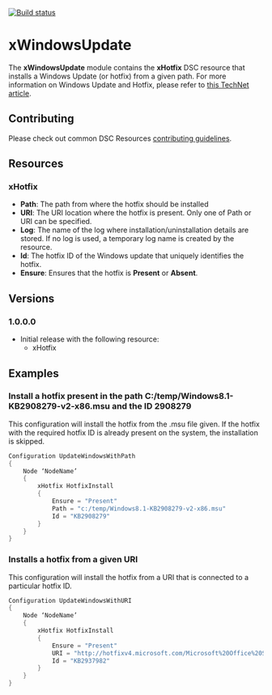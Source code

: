 [![Build status](https://ci.appveyor.com/api/projects/status/t4bw4lnmxy1dg3ys/branch/master?svg=true)](https://ci.appveyor.com/project/PowerShell/xwindowsupdate/branch/master)

# xWindowsUpdate

The **xWindowsUpdate** module contains the **xHotfix** DSC resource that installs a Windows Update (or hotfix) from a given path. For more information on Windows Update and Hotfix, please refer to [this TechNet article](http://technet.microsoft.com/en-us/library/cc750077.aspx).

## Contributing
Please check out common DSC Resources [contributing guidelines](https://github.com/PowerShell/DscResource.Kit/blob/master/CONTRIBUTING.md).


## Resources

### xHotfix

* **Path**: The path from where the hotfix should be installed
* **URI**: The URI location where the hotfix is present. Only one of Path or URI can be specified.
* **Log**: The name of the log where installation/uninstallation details are stored. 
If no log is used, a temporary log name is created by the resource. 
* **Id**: The hotfix ID of the Windows update that uniquely identifies the hotfix.
* **Ensure**: Ensures that the hotfix is **Present** or **Absent**. 

## Versions

### 1.0.0.0

* Initial release with the following resource:
    - xHotfix

## Examples

### Install a hotfix present in the path C:/temp/Windows8.1-KB2908279-v2-x86.msu and the ID 2908279

This configuration will install the hotfix from the .msu file given. 
If the hotfix with the required hotfix ID is already present on the system, the installation is skipped.

```powershell
Configuration UpdateWindowsWithPath
{       
    Node ‘NodeName’
    { 
        xHotfix HotfixInstall
        {
            Ensure = "Present"
            Path = "c:/temp/Windows8.1-KB2908279-v2-x86.msu"
            Id = "KB2908279"
        } 
    } 
}
```

### Installs a hotfix from a given URI

This configuration will install the hotfix from a URI that is connected to a particular hotfix ID.

```powershell
Configuration UpdateWindowsWithURI
{
    Node ‘NodeName’
    { 
        xHotfix HotfixInstall
        {
            Ensure = "Present"
            URI = "http://hotfixv4.microsoft.com/Microsoft%20Office%20SharePoint%20Server%202007/sp2/officekb956056fullfilex64glb/12.0000.6327.5000/free/358323_intl_x64_zip.exe"
            Id = "KB2937982"
        } 
    } 
}
```

